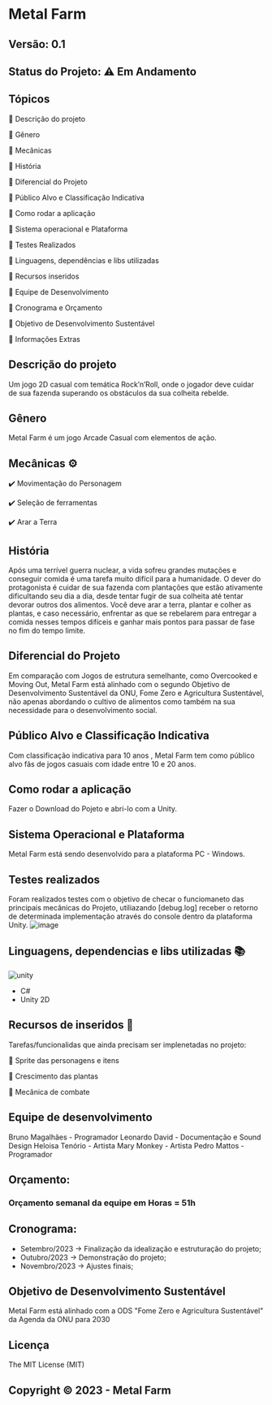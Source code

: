 # Metal Farm
## Versão: 0.1
## Status do Projeto: ⚠️ Em Andamento

## Tópicos
🔹 Descrição do projeto 

🔹 Gênero

🔹 Mecânicas

🔹 História

🔹 Diferencial do Projeto

🔹 Público Alvo e Classificação Indicativa

🔹 Como rodar a aplicação

🔹 Sistema operacional e Plataforma

🔹 Testes Realizados

🔹 Linguagens, dependências e libs utilizadas

🔹 Recursos inseridos 

🔹 Equipe de Desenvolvimento

🔹 Cronograma e Orçamento

🔹 Objetivo de Desenvolvimento Sustentável

🔹 Informações Extras



## Descrição do projeto
Um jogo 2D casual com temática Rock’n’Roll, onde o jogador deve cuidar de sua fazenda superando os obstáculos da sua colheita rebelde.

## Gênero
Metal Farm é um jogo Arcade Casual com elementos de ação.

## Mecânicas ⚙️
✔️ Movimentação do Personagem

✔️ Seleção de ferramentas

✔️ Arar a Terra

## História
Após uma terrível guerra nuclear, a vida sofreu grandes mutações e conseguir comida é uma tarefa muito difícil para a humanidade. O dever do protagonista é cuidar de sua fazenda com plantações que estão ativamente dificultando seu dia a dia, desde tentar fugir de sua colheita até tentar devorar outros dos alimentos. 
Você deve arar a terra, plantar e colher as plantas, e caso necessário, enfrentar as que se rebelarem para entregar a comida nesses tempos difíceis e ganhar mais pontos para passar de fase no fim do tempo limite.

## Diferencial do Projeto
Em comparação com Jogos de estrutura semelhante, como Overcooked e Moving Out, Metal Farm está alinhado com o segundo Objetivo de Desenvolvimento Sustentável da ONU, Fome Zero e Agricultura Sustentável, não apenas abordando o cultivo de alimentos como também na sua necessidade para o desenvolvimento social. 

## Público Alvo e Classificação Indicativa
Com classificação indicativa para 10 anos , Metal Farm tem como público alvo fãs de jogos casuais com idade entre 10 e 20 anos.

## Como rodar a aplicação 
Fazer o Download do Pojeto e abri-lo com a Unity.

## Sistema Operacional e Plataforma
Metal Farm está sendo desenvolvido para a plataforma PC - Windows.

## Testes realizados
Foram realizados testes com o objetivo de checar o funciomaneto das principais mecânicas do Projeto, utiliazando [debug.log] receber o retorno de determinada implementação através do console dentro da plataforma Unity.
![image](https://github.com/PedroADev/MetalFarm/assets/89281859/91dad017-ea03-46bb-adee-6c0a69cf0f87)


## Linguagens, dependencias e libs utilizadas 📚
![unity](https://mmos.com/wp-content/uploads/2017/05/unity-banner.jpg)

- C#
- Unity 2D

## Recursos de inseridos 🧰
Tarefas/funcionalidas que ainda precisam ser implenetadas no projeto:

📝 Sprite das personagens e itens

📝 Crescimento das plantas

📝 Mecânica de combate

## Equipe de desenvolvimento
Bruno Magalhães - Programador
Leonardo David - Documentação e Sound Design
Heloisa Tenório - Artista
Mary Monkey - Artista
Pedro Mattos  - Programador 

## Orçamento:
### Orçamento semanal da equipe em Horas = 51h

## Cronograma:
- Setembro/2023 -> Finalização da idealização e estruturação do projeto;
- Outubro/2023 -> Demonstração do projeto;
- Novembro/2023 -> Ajustes finais;

## Objetivo de Desenvolvimento Sustentável
Metal Farm está alinhado com a ODS "Fome Zero e Agricultura Sustentável" da Agenda da ONU para 2030

## Licença
The MIT License (MIT)

## Copyright ©️ 2023 - Metal Farm
